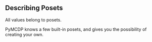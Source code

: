 ## Describing Posets

All values belong to posets.

PyMCDP knows a few built-in posets, and gives you the possibility of creating your own. 

